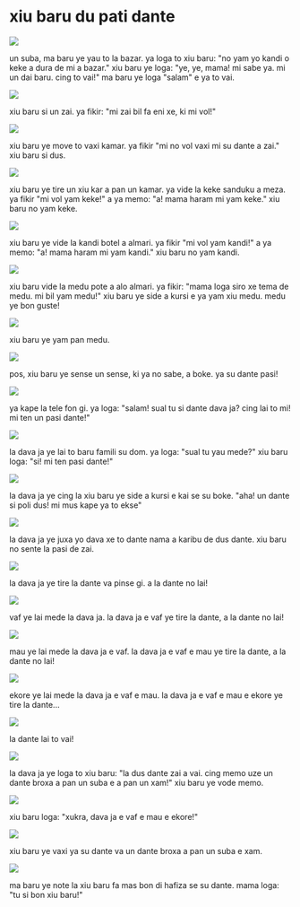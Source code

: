 # xiu baru du pati dante

![](http://www.pandunia.info/grafe/urse_dante/urse_01.png)

un suba, ma baru ye yau to la bazar.
ya loga to xiu baru:
"no yam yo kandi o keke a dura de mi a bazar."
xiu baru ye loga:
"ye, ye, mama! mi sabe ya. mi un dai baru. cing to vai!"
ma baru ye loga "salam" e ya to vai.

![](http://www.pandunia.info/grafe/urse_dante/urse_02.png)

xiu baru si un zai. ya fikir:
"mi zai bil fa eni xe, ki mi vol!"

![](http://www.pandunia.info/grafe/urse_dante/urse_03.png)

xiu baru ye move to vaxi kamar.
ya fikir "mi no vol vaxi mi su dante a zai."
xiu baru si dus.

![](http://www.pandunia.info/grafe/urse_dante/urse_04.png)

xiu baru ye tire un xiu kar a pan un kamar.
ya vide la keke sanduku a meza.
ya fikir "mi vol yam keke!"
a ya memo: "a! mama haram mi yam keke."
xiu baru no yam keke.

![](http://www.pandunia.info/grafe/urse_dante/urse_05.png)

xiu baru ye vide la kandi botel a almari.
ya fikir "mi vol yam kandi!"
a ya memo: "a! mama haram mi yam kandi."
xiu baru no yam kandi.

![](http://www.pandunia.info/grafe/urse_dante/urse_06.png)

xiu baru vide la medu pote a alo almari.
ya fikir:
"mama loga siro xe tema de medu. mi bil yam medu!"
xiu baru ye side a kursi e ya yam xiu medu.
medu ye bon guste!

![](http://www.pandunia.info/grafe/urse_dante/urse_07.png)

xiu baru ye yam pan medu.

![](http://www.pandunia.info/grafe/urse_dante/urse_08.png)

pos, xiu baru ye sense un sense, ki ya no sabe, a boke.
ya su dante pasi!

![](http://www.pandunia.info/grafe/urse_dante/urse_09.png)

ya kape la tele fon gi.
ya loga: "salam! sual tu si dante dava ja? cing lai to mi! mi ten un pasi dante!"

![](http://www.pandunia.info/grafe/urse_dante/urse_10.png)

la dava ja ye lai to baru famili su dom.
ya loga: "sual tu yau mede?"
xiu baru loga: "si! mi ten pasi dante!"

![](http://www.pandunia.info/grafe/urse_dante/urse_11.png)

la dava ja ye cing la xiu baru ye side a kursi e kai se su boke.
"aha! un dante si poli dus! mi mus kape ya to ekse"

![](http://www.pandunia.info/grafe/urse_dante/urse_12.png)

la dava ja ye juxa yo dava xe to dante nama a karibu de dus dante.
xiu baru no sente la pasi de zai.

![](http://www.pandunia.info/grafe/urse_dante/urse_13.png)

la dava ja ye tire la dante va pinse gi.
a la dante no lai!

![](http://www.pandunia.info/grafe/urse_dante/urse_14.png)

vaf ye lai mede la dava ja.
la dava ja e vaf ye tire la dante, a la dante no lai!

![](http://www.pandunia.info/grafe/urse_dante/urse_15.png)

mau ye lai mede la dava ja e vaf.
la dava ja e vaf e mau ye tire la dante, a la dante no lai!

![](http://www.pandunia.info/grafe/urse_dante/urse_16.png)

ekore ye lai mede la dava ja e vaf e mau.
la dava ja e vaf e mau e ekore ye tire la dante...

![](http://www.pandunia.info/grafe/urse_dante/urse_17.png)

la dante lai to vai!

![](http://www.pandunia.info/grafe/urse_dante/urse_18.png)

la dava ja ye loga to xiu baru:
"la dus dante zai a vai.
cing memo uze un dante broxa a pan un suba e a pan un xam!"
xiu baru ye vode memo.

![](http://www.pandunia.info/grafe/urse_dante/urse_19.png)

xiu baru loga: "xukra, dava ja e vaf e mau e ekore!"

![](http://www.pandunia.info/grafe/urse_dante/urse_20.png)

xiu baru ye vaxi ya su dante va un dante broxa a pan un suba e xam.

![](http://www.pandunia.info/grafe/urse_dante/urse_21.png)

ma baru ye note la xiu baru fa mas bon di hafiza se su dante.
mama loga: "tu si bon xiu baru!"

